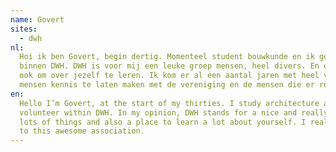 ```yaml
---
name: Govert
sites:
  - dwh
nl:
  Hoi ik ben Govert, begin dertig. Momenteel student bouwkunde en ik geef les op een middelbare school. Zeer actief
  binnen DWH. DWH is voor mij een leuke groep mensen, heel divers. En ook een plek om allerlei dingen te organiseren en
  ook om over jezelf te leren. Ik kom er al een aantal jaren met heel veel plezier. Ik vind het heel leuk om nieuwe
  mensen kennis te laten maken met de vereniging en de mensen die er rondlopen.
en:
  Hello I’m Govert, at the start of my thirties. I study architecture and I’m a teacher a high school. I’m a very active
  volunteer within DWH. In my opinion, DWH stands for a nice and really diverse group of people. A place to organize 
  lots of things and also a place to learn a lot about yourself. I really like meeting new people and introducing them 
  to this awesome association.
---
```

